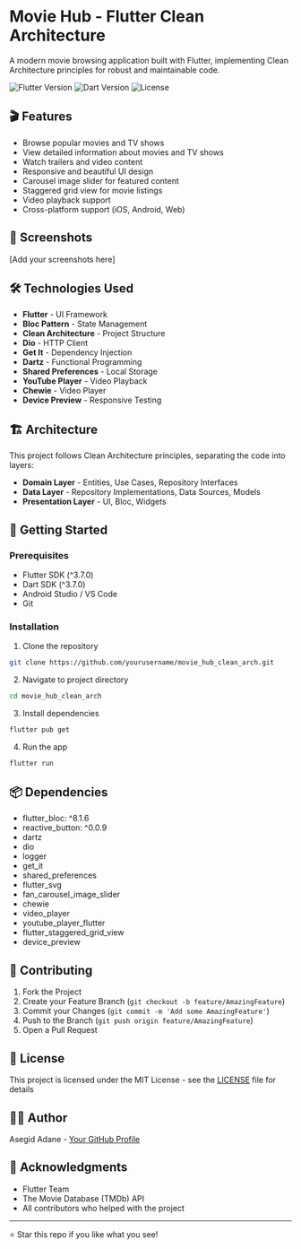 # Movie Hub - Flutter Clean Architecture

A modern movie browsing application built with Flutter, implementing Clean Architecture principles for robust and maintainable code.

![Flutter Version](https://img.shields.io/badge/Flutter-^3.7.0-blue.svg)
![Dart Version](https://img.shields.io/badge/Dart-^3.7.0-blue.svg)
![License](https://img.shields.io/badge/license-MIT-blue.svg)

## 🎬 Features

- Browse popular movies and TV shows
- View detailed information about movies and TV shows
- Watch trailers and video content
- Responsive and beautiful UI design
- Carousel image slider for featured content
- Staggered grid view for movie listings
- Video playback support
- Cross-platform support (iOS, Android, Web)

## 📱 Screenshots

[Add your screenshots here]

## 🛠️ Technologies Used

- **Flutter** - UI Framework
- **Bloc Pattern** - State Management
- **Clean Architecture** - Project Structure
- **Dio** - HTTP Client
- **Get It** - Dependency Injection
- **Dartz** - Functional Programming
- **Shared Preferences** - Local Storage
- **YouTube Player** - Video Playback
- **Chewie** - Video Player
- **Device Preview** - Responsive Testing

## 🏗️ Architecture

This project follows Clean Architecture principles, separating the code into layers:

- **Domain Layer** - Entities, Use Cases, Repository Interfaces
- **Data Layer** - Repository Implementations, Data Sources, Models
- **Presentation Layer** - UI, Bloc, Widgets

## 🚀 Getting Started

### Prerequisites

- Flutter SDK (^3.7.0)
- Dart SDK (^3.7.0)
- Android Studio / VS Code
- Git

### Installation

1. Clone the repository
```bash
git clone https://github.com/yourusername/movie_hub_clean_arch.git
```

2. Navigate to project directory
```bash
cd movie_hub_clean_arch
```

3. Install dependencies
```bash
flutter pub get
```

4. Run the app
```bash
flutter run
```

## 📦 Dependencies

- flutter_bloc: ^8.1.6
- reactive_button: ^0.0.9
- dartz
- dio
- logger
- get_it
- shared_preferences
- flutter_svg
- fan_carousel_image_slider
- chewie
- video_player
- youtube_player_flutter
- flutter_staggered_grid_view
- device_preview

## 🤝 Contributing

1. Fork the Project
2. Create your Feature Branch (`git checkout -b feature/AmazingFeature`)
3. Commit your Changes (`git commit -m 'Add some AmazingFeature'`)
4. Push to the Branch (`git push origin feature/AmazingFeature`)
5. Open a Pull Request

## 📄 License

This project is licensed under the MIT License - see the [LICENSE](LICENSE) file for details

## 👨‍💻 Author

Asegid Adane - [Your GitHub Profile](https://github.com/ASEGIDADANE)

## 🙏 Acknowledgments

- Flutter Team
- The Movie Database (TMDb) API
- All contributors who helped with the project

---
⭐️ Star this repo if you like what you see!
